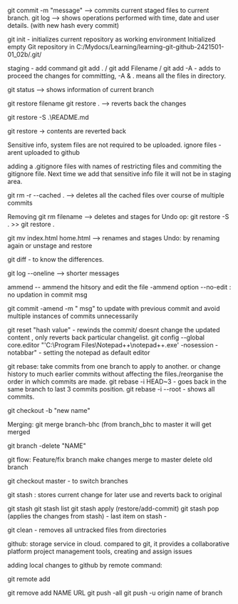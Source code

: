 git commit -m "message" --> commits current staged files to current branch. 
git log --> shows operations performed with time, date and user details. (with new hash every commit) 

git init - initializes current repository as working environment
Initialized empty Git repository in C:/Mydocs/Learning/learning-git-github-2421501-01_02b/.git/


staging  - add command
git add . / git add Filename / git add -A  - adds to proceed the changes for committing, -A & . means all the files in directory.  


git status --> shows information of current branch 

git restore filename 
git restore .    --> reverts back the changes 

git restore -S .\README.md     

git restore <filename>   -> contents are reverted back 

Sensitive info, system files are not required to be uploaded. 
ignore files -  arent uploaded to github 


adding a .gitignore files with names of restricting files and commiting the gitignore file.
Next time we add that sensitive info file it will not be in staging area. 


git rm -r --cached .
--> deletes all the cached files over course of multiple commits 

Removing
git rm filename --> deletes and stages
for Undo op: git restore -S . >> git restore .

git mv index.html home.html
--> renames and stages
Undo: by renaming again or unstage and restore 

git diff - to know the differences. 

git log --oneline --> shorter messages 

ammend -- ammend the hitsory and edit the file
-ammend option 
--no-edit : no updation in commit msg 

git commit -amend -m " msg" to update with previous commit and avoid multiple instances of commits unnecessarily 

git reset "hash value" - rewinds the commit/ doesnt change the updated content , only reverts back particular changelist. 
git config --global core.editor "'C:\Program Files\Notepad++\notepad++.exe' -nosession -notabbar"  - setting the notepad as default editor 


git rebase: take commits from one branch to apply to another. or change history to much earlier commits without affecting the files./reorganise the order in which commits are made.
git rebase -i HEAD~3 - goes back in the same branch to last 3 commits position.
git rebase -i --root - shows all commits. 

git checkout -b "new name"     

Merging: 
git merge branch-bhc (from branch_bhc to master it will get merged 

git branch -delete "NAME"      

git flow:
Feature/fix branch
make changes
merge to master
delete old branch 

git checkout master - to switch branches

git stash :
stores current change for later use and reverts back to original 

git stash
git stash list
git stash apply (restore/add-commit)
git stash pop (applies the changes from stash) - last item on stash - 

git clean - removes all untracked files from directories 

github: storage service in cloud.  compared to git, it provides a collaborative platform
project management tools, creating and assign issues 

adding local changes to github by remote command:

git remote add 

git remove add NAME URL
git push -all
git push -u origin name of branch 